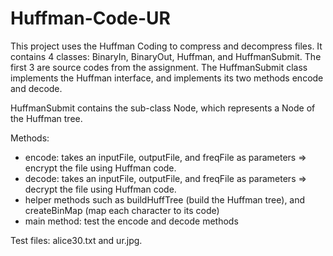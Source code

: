 # Huffman-Code-UR

This project uses the Huffman Coding to compress and decompress files. It contains 4 classes: BinaryIn, BinaryOut, Huffman, and HuffmanSubmit. The first 3 are source codes from the assignment. The HuffmanSubmit class implements the Huffman interface, and implements its two methods encode and decode.

HuffmanSubmit contains the sub-class Node, which represents a Node of the Huffman tree.

Methods:
- encode: takes an inputFile, outputFile, and freqFile as parameters => encrypt the file using Huffman code.
- decode: takes an inputFile, outputFile, and freqFile as parameters => decrypt the file using Huffman code.
- helper methods such as buildHuffTree (build the Huffman tree), and createBinMap (map each character to its code)
- main method: test the encode and decode methods 

Test files: alice30.txt and ur.jpg. 

